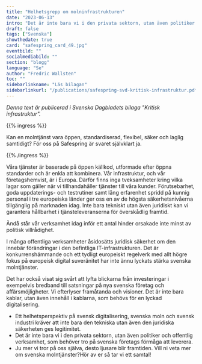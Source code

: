 ```yaml
---
title: "Helhetsgrepp om molninfrastrukturen"
date: "2023-06-13"
intro: "Det är inte bara vi i den privata sektorn, utan även politiker och offentlig verksamhet, som behöver tro på svenska företags förmåga att leverera."
draft: false
tags: ["Svenska"]
showthedate: true
card: "safespring_card_49.jpg"
eventbild: ""
socialmediabild: ""
section: "blogg"
language: "Se"
author: "Fredric Wallsten"
toc: ""
sidebarlinkname: "Läs bilagan"
sidebarlinkurl: "/publications/safespring-svd-kritisk-infrastruktur.pdf"
---
```


*Denna text är publicerad i Svenska Dagbladets bilaga "Kritisk infrastruktur".*

{{% ingress %}}

Kan en molntjänst vara öppen, standardiserad, flexibel, säker och laglig samtidigt? För oss på Safespring är svaret självklart ja.

{{% /ingress %}}

Våra tjänster är baserade på öppen källkod, utformade efter öppna standarder och är enkla att kombinera. Vår infrastruktur, och vår företagshemvist, är i Europa. Därför finns inga tveksamheter kring vilka lagar som gäller när vi tillhandahåller tjänster till våra kunder. Förutsebarhet, goda uppdaterings- och testrutiner samt lång erfarenhet spridd på kunnig personal i tre europeiska länder ger oss en av de högsta säkerhetsnivåerna tillgänglig på marknaden idag. Inte bara tekniskt utan även juridiskt kan vi garantera hållbarhet i tjänsteleveranserna för överskådlig framtid.

Ändå står vår verksamhet idag inför ett antal hinder orsakade inte minst av politisk villrådighet.

I många offentliga verksamheter åsidosätts juridisk säkerhet om den innebär förändringar i den befintliga IT-infrastrukturen. Det är konkurrenshämmande och ett tydligt europeiskt regelverk med allt högre fokus på europeisk digital suveränitet har inte ännu lyckats stärka svenska molntjänster.

Det har också visat sig svårt att lyfta blickarna från investeringar i exempelvis bredband till satsningar på nya svenska företag och affärsmöjligheter. Vi efterlyser framåtanda och visioner. Det är inte bara kablar, utan även innehåll i kablarna, som behövs för en lyckad digitalisering.

- Ett helhetsperspektiv på svensk digitalisering, svenska moln och svensk industri kräver att inte bara den tekniska utan även den juridiska säkerheten ges legitimitet.
- Det är inte bara vi i den privata sektorn, utan även politiker och offentlig verksamhet, som behöver tro på svenska företags förmåga att leverera.
- Ju mer vi tror på oss själva, desto ljusare blir framtiden. Vill ni veta mer om svenska molntjänster?Hör av er så tar vi ett samtal!

